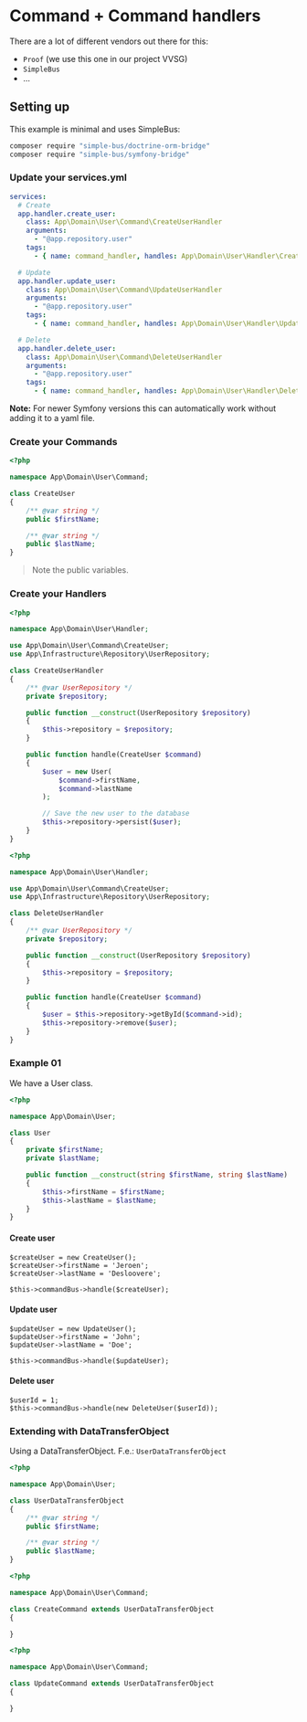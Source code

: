 # Command + Command handlers

There are a lot of different vendors out there for this:
- `Proof` (we use this one in our project VVSG)
- `SimpleBus`
- ...

## Setting up

This example is minimal and uses SimpleBus:
```bash
composer require "simple-bus/doctrine-orm-bridge"
composer require "simple-bus/symfony-bridge"
```

### Update your services.yml

```yaml
services:
  # Create
  app.handler.create_user:
    class: App\Domain\User\Command\CreateUserHandler
    arguments:
      - "@app.repository.user"
    tags:
      - { name: command_handler, handles: App\Domain\User\Handler\CreateUser }

  # Update
  app.handler.update_user:
    class: App\Domain\User\Command\UpdateUserHandler
    arguments:
      - "@app.repository.user"
    tags:
      - { name: command_handler, handles: App\Domain\User\Handler\UpdateUser }

  # Delete
  app.handler.delete_user:
    class: App\Domain\User\Command\DeleteUserHandler
    arguments:
      - "@app.repository.user"
    tags:
      - { name: command_handler, handles: App\Domain\User\Handler\DeleteUser }
```

**Note:** For newer Symfony versions this can automatically work without adding it to a yaml file.

### Create your Commands

```php
<?php

namespace App\Domain\User\Command;

class CreateUser
{
    /** @var string */
    public $firstName;

    /** @var string */
    public $lastName;
}
```
> Note the public variables.

### Create your Handlers

```php
<?php

namespace App\Domain\User\Handler;

use App\Domain\User\Command\CreateUser;
use App\Infrastructure\Repository\UserRepository;

class CreateUserHandler
{
    /** @var UserRepository */
    private $repository;

    public function __construct(UserRepository $repository)
    {
        $this->repository = $repository;
    }

    public function handle(CreateUser $command)
    {
        $user = new User(
            $command->firstName,
            $command->lastName
        );

        // Save the new user to the database
        $this->repository->persist($user);
    }
}
```

```php
<?php

namespace App\Domain\User\Handler;

use App\Domain\User\Command\CreateUser;
use App\Infrastructure\Repository\UserRepository;

class DeleteUserHandler
{
    /** @var UserRepository */
    private $repository;

    public function __construct(UserRepository $repository)
    {
        $this->repository = $repository;
    }

    public function handle(CreateUser $command)
    {
        $user = $this->repository->getById($command->id);
        $this->repository->remove($user);
    }
}
```


### Example 01

We have a User class.

```php
<?php

namespace App\Domain\User;

class User
{
    private $firstName;
    private $lastName;

    public function __construct(string $firstName, string $lastName)
    {
        $this->firstName = $firstName;
        $this->lastName = $lastName;
    }
}
```

#### Create user

```
$createUser = new CreateUser();
$createUser->firstName = 'Jeroen';
$createUser->lastName = 'Desloovere';

$this->commandBus->handle($createUser);
```

#### Update user

```
$updateUser = new UpdateUser();
$updateUser->firstName = 'John';
$updateUser->lastName = 'Doe';

$this->commandBus->handle($updateUser);
```

#### Delete user

```
$userId = 1;
$this->commandBus->handle(new DeleteUser($userId));
```

### Extending with DataTransferObject

Using a DataTransferObject.
F.e.: `UserDataTransferObject`

```php
<?php

namespace App\Domain\User;

class UserDataTransferObject
{
    /** @var string */
    public $firstName;

    /** @var string */
    public $lastName;
}
```

```php
<?php

namespace App\Domain\User\Command;

class CreateCommand extends UserDataTransferObject
{

}
```

```php
<?php

namespace App\Domain\User\Command;

class UpdateCommand extends UserDataTransferObject
{

}
```